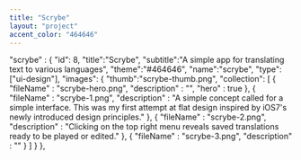 ```yaml
---
title: "Scrybe"
layout: "project"
accent_color: "464646"
---
```


"scrybe" : {
            "id": 8,
            "title":"Scrybe",
            "subtitle":"A simple app for translating text to various languages",
            "theme":"#464646",
            "name":"scrybe",
            "type":["ui-design"],
            "images": {
                "thumb":"scrybe-thumb.png",
                "collection": [
                    {
                        "fileName" : "scrybe-hero.png",
                        "description" : "",
                        "hero" : true
                    },
                    {
                        "fileName" : "scrybe-1.png",
                        "description" : "A simple concept called for a simple interface. This was my first attempt at flat design inspired by iOS7's newly introduced design principles."
                    },
                    {
                        "fileName" : "scrybe-2.png",
                        "description" : "Clicking on the top right menu reveals saved translations ready to be played or edited."
                    },
                    {
                        "fileName" : "scrybe-3.png",
                        "description" : ""
                    }
                ]
            }
        },